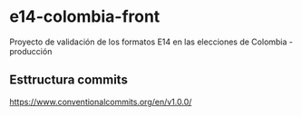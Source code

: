 # e14-colombia-front

Proyecto de validación de los formatos E14 en las elecciones de Colombia - producción

## Esttructura commits

<https://www.conventionalcommits.org/en/v1.0.0/>
